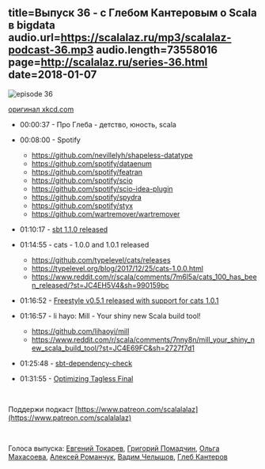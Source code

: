 title=Выпуск 36 - c Глебом Кантеровым о Scala в bigdata 
audio.url=https://scalalaz.ru/mp3/scalalaz-podcast-36.mp3
audio.length=73558016
page=http://scalalaz.ru/series-36.html
date=2018-01-07
----

![episode 36](img/episode36.jpg)

[оригинал xkcd.com](https://xkcd.com/1838/)

* 00:00:37 - Про Глеба - детство, юность, scala
* 00:08:00 - Spotify
    - <https://github.com/nevillelyh/shapeless-datatype>
    - <https://github.com/spotify/dataenum>
    - <https://github.com/spotify/featran>
    - <https://github.com/spotify/scio>
    - <https://github.com/spotify/scio-idea-plugin>
    - <https://github.com/spotify/spydra>
    - <https://github.com/spotify/styx>
    - <https://github.com/wartremover/wartremover>

* 01:10:17 - [sbt 1.1.0 released](https://developer.lightbend.com/blog/2017-11-30-sbt-1-1-0-RC1-sbt-server/?final?final)
* 01:14:55 - cats - 1.0.0 and 1.0.1 released
    - <https://github.com/typelevel/cats/releases>
    - <https://typelevel.org/blog/2017/12/25/cats-1.0.0.html>
    - <https://www.reddit.com/r/scala/comments/7m6l5a/cats_100_has_been_released/?st=JC4EH5V4&sh=990159bc> 
* 01:16:52 - [Freestyle v0.5.1 released with support for cats 1.0.1](https://twitter.com/47deg/status/948970140627959809)
* 01:16:57 - li hayo: Mill - Your shiny new Scala build tool!
    - <https://github.com/lihaoyi/mill> 
    - <https://www.reddit.com/r/scala/comments/7nny8n/mill_your_shiny_new_scala_build_tool/?st=JC4E69FC&sh=2727f7d1>
* 01:25:48 - [sbt-dependency-check](https://github.com/albuch/sbt-dependency-check)
* 01:31:55 - [Optimizing Tagless Final](https://typelevel.org/blog/2017/12/27/optimizing-final-tagless.html)



<br/>

Поддержи подкаст [https://www.patreon.com/scalalalaz](https://www.patreon.com/scalalalaz)

<br/>

Голоса выпуска: [Евгений Токарев](http://github.com/strobe), [Григорий Помадчин](https://github.com/pomadchin),
[Ольга Махасоева](https://twitter.com/oli_kitty), [Алексей Романчук](http://github.com/13h3r), [Вадим Челышов](http://github.com/dos65),
[Глеб Кантеров](https://twitter.com/kanterov)
